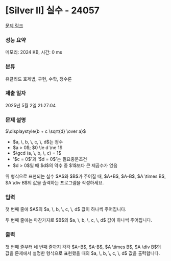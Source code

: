 # [Silver II] 실수 - 24057 

[문제 링크](https://www.acmicpc.net/problem/24057) 

### 성능 요약

메모리: 2024 KB, 시간: 0 ms

### 분류

유클리드 호제법, 구현, 수학, 정수론

### 제출 일자

2025년 5월 2일 21:27:04

### 문제 설명

<p>$\displaystyle{b + c \sqrt{d} \over a}$</p>

<ul>
	<li>$a, \, b, \, c, \, d$는 정수</li>
	<li>$a > 0$; $0 \le d \ne 1$</li>
	<li>$\gcd (a, \, b, \, c) = 1$</li>
	<li>'$c = 0$'과 '$d = 0$'는 필요충분조건</li>
	<li>$d > 0$일 때 $d$의 약수 중 $1$보다 큰 제곱수가 없음</li>
</ul>

<p>위 형식으로 표현되는 실수 $A$와 $B$가 주어질 때, $A+B$, $A-B$, $A \times B$, $A \div B$의 값을 출력하는 프로그램을 작성하세요.</p>

### 입력 

 <p>첫 번째 줄에 $A$의 $a, \, b, \, c, \, d$ 값이 하나씩 주어집니다.</p>

<p>두 번째 줄에는 마찬가지로 $B$의 $a, \, b, \, c, \, d$ 값이 하나씩 주어집니다.</p>

### 출력 

 <p>첫 번째 줄부터 네 번째 줄까지 각각 $A+B$, $A-B$, $A \times B$, $A \div B$의 값을 문제에서 설명한 형식으로 표현했을 때의 $a, \, b, \, c, \, d$ 값을 출력합니다.</p>


